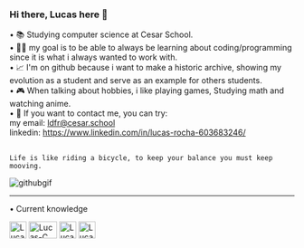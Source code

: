 ### Hi there, Lucas here 👋

• 📚    Studying computer science at Cesar School.                                                                                                                                          
• 👨‍💻  my goal is to be able to always be learning about coding/programming since it is what i always wanted to work with.                      
• 📈 I'm on github because i want to make a historic archive, showing my evolution as a student and serve as an example for others students.        
• 🎮 When talking about hobbies, i like playing games, Studying math and watching anime.                                                        
• 💬 If you want to contact me, you can try: <br>
  my email: ldfr@cesar.school <br>
  linkedin: https://www.linkedin.com/in/lucas-rocha-603683246/

  ##
    
    Life is like riding a bicycle, to keep your balance you must keep mooving.
 
    
![githubgif](https://user-images.githubusercontent.com/99266550/160170518-eb47be3c-810f-4030-8f83-715bf9ebca12.gif)

--------------------------------------------------------------------------------------------------

• Current knowledge
<div style = "display inline_block">
  <img align = "center" alt = "Lucas-Python" height = "30" widh = "40" src = "https://img.shields.io/badge/Python-3776AB?style=for-the-badge&logo=python&logoColor=white">
 <img align = "center" alt = "Lucas-C" height = "30" width = "50" src = "https://img.shields.io/badge/c-%2300599C.svg?style=for-the-badge&logo=c&logoColor=white">
 <img align = "center" alt = "Lucas-Windows" height = "30" widh = "40" src = "https://img.shields.io/badge/Windows-0078D6?style=for-the-badge&logo=windows&logoColor=white">
 <img align = "center" alt = "Lucas-Vscode" height = "30" widh = "40" src = "https://camo.githubusercontent.com/a0484e6383e852e622da1e934b7724921ab9b69d69246d90f899424b01f6deb1/68747470733a2f2f696d672e736869656c64732e696f2f62616467652f56697375616c25323053747564696f253230436f64652d3030373864372e7376673f7374796c653d666f722d7468652d6261646765266c6f676f3d76697375616c2d73747564696f2d636f6465266c6f676f436f6c6f723d7768697465">
   </div> 

